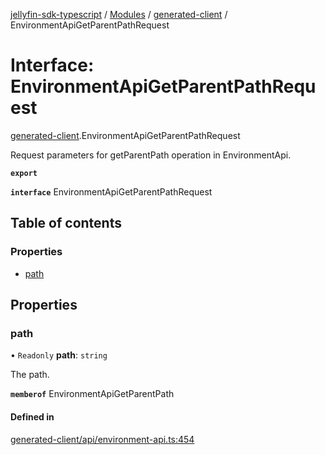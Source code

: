 [jellyfin-sdk-typescript](../README.md) / [Modules](../modules.md) / [generated-client](../modules/generated_client.md) / EnvironmentApiGetParentPathRequest

# Interface: EnvironmentApiGetParentPathRequest

[generated-client](../modules/generated_client.md).EnvironmentApiGetParentPathRequest

Request parameters for getParentPath operation in EnvironmentApi.

**`export`**

**`interface`** EnvironmentApiGetParentPathRequest

## Table of contents

### Properties

- [path](generated_client.EnvironmentApiGetParentPathRequest.md#path)

## Properties

### path

• `Readonly` **path**: `string`

The path.

**`memberof`** EnvironmentApiGetParentPath

#### Defined in

[generated-client/api/environment-api.ts:454](https://github.com/thornbill/jellyfin-sdk-typescript/blob/644c849/src/generated-client/api/environment-api.ts#L454)
